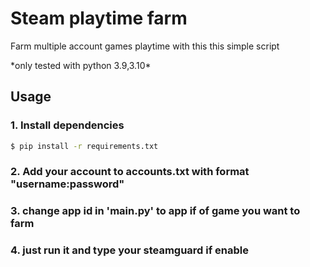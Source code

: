 # Steam playtime farm
Farm multiple account games playtime with this this simple script

\*only tested with python 3.9,3.10\*

## Usage
### 1. Install dependencies
```bash
$ pip install -r requirements.txt
```
### 2. Add your account to accounts.txt with format "username:password"
### 3. change app id in 'main.py' to app if of game you want to farm
### 4. just run it and type your steamguard if enable
